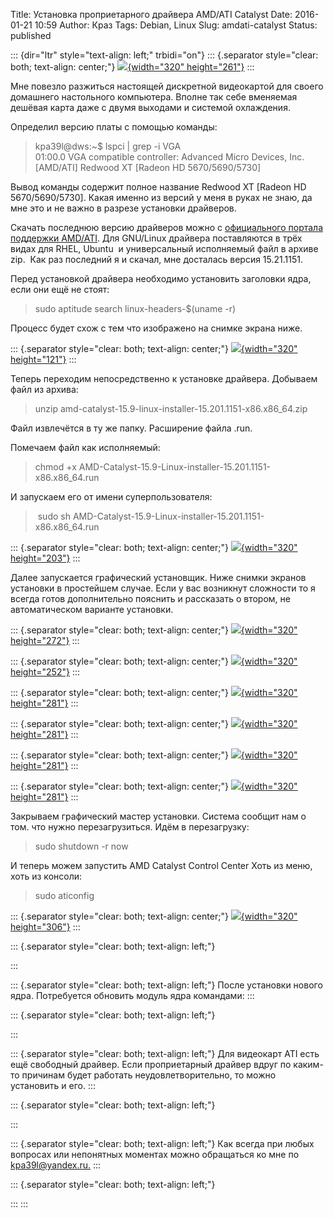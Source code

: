 Title: Установка проприетарного драйвера AMD/ATI Catalyst
Date: 2016-01-21 10:59
Author: Краз
Tags: Debian, Linux
Slug: amdati-catalyst
Status: published

::: {dir="ltr" style="text-align: left;" trbidi="on"}
::: {.separator style="clear: both; text-align: center;"}
[![](http://1.bp.blogspot.com/-epb74unkcN8/VqEqo6ebAYI/AAAAAAAANE0/6wsSoKG2rqk/s320/ATI-Radeon-HD-5670.png){width="320" height="261"}](http://1.bp.blogspot.com/-epb74unkcN8/VqEqo6ebAYI/AAAAAAAANE0/6wsSoKG2rqk/s1600/ATI-Radeon-HD-5670.png)
:::

  
Мне повезло разжиться настоящей дискретной видеокартой для своего домашнего настольного компьютера. Вполне так себе вменяемая дешёвая карта даже с двумя выходами и системой охлаждения.  
  
Определил версию платы с помощью команды:  

> kpa39l\@dws:\~\$ lspci \| grep -i VGA  
> 01:00.0 VGA compatible controller: Advanced Micro Devices, Inc. \[AMD/ATI\] Redwood XT \[Radeon HD 5670/5690/5730\]

<div>

Вывод команды содержит полное название Redwood XT \[Radeon HD 5670/5690/5730\]. Какая именно из версий у меня в руках не знаю, да мне это и не важно в разрезе установки драйверов.

</div>

  
Скачать последнюю версию драйверов можно с [официального портала поддержки AMD/ATI](http://support.amd.com/ru-ru/download). Для GNU/Linux драйвера поставляются в трёх видах для RHEL, Ubuntu  и универсальный исполняемый файл в архиве zip.  Как раз последний я и скачал, мне досталась версия 15.21.1151.  
  
Перед установкой драйвера необходимо установить заголовки ядра, если они ещё не стоят:  

> sudo aptitude search linux-headers-\$(uname -r)

Процесс будет схож с тем что изображено на снимке экрана ниже.  

::: {.separator style="clear: both; text-align: center;"}
[![](http://4.bp.blogspot.com/-iUOALqP1Fy0/VqEZfSPjvmI/AAAAAAAANEY/Wk4ssoeYWkc/s320/7_Linux-Headers_Install.png){width="320" height="121"}](http://4.bp.blogspot.com/-iUOALqP1Fy0/VqEZfSPjvmI/AAAAAAAANEY/Wk4ssoeYWkc/s1600/7_Linux-Headers_Install.png)
:::

  
Теперь переходим непосредственно к установке драйвера. Добываем файл из архива:  

> unzip amd-catalyst-15.9-linux-installer-15.201.1151-x86.x86\_64.zip 

<div>

Файл извлечётся в ту же папку. Расширение файла .run.

</div>

  
Помечаем файл как исполняемый:  

> chmod +x AMD-Catalyst-15.9-Linux-installer-15.201.1151-x86.x86\_64.run 

И запускаем его от имени суперпользователя:  

>  sudo sh AMD-Catalyst-15.9-Linux-installer-15.201.1151-x86.x86\_64.run 

::: {.separator style="clear: both; text-align: center;"}
[![](http://3.bp.blogspot.com/-0xTI0iOPkl4/VqEYT5O6TPI/AAAAAAAAND4/w8NjpXeo5c8/s320/0_ATI_Driver_Install_Start.png){width="320" height="203"}](http://3.bp.blogspot.com/-0xTI0iOPkl4/VqEYT5O6TPI/AAAAAAAAND4/w8NjpXeo5c8/s1600/0_ATI_Driver_Install_Start.png)
:::

<div>

  

</div>

<div>

Далее запускается графический установщик. Ниже снимки экранов установки в простейшем случае. Если у вас возникнут сложности то я всегда готов дополнительно пояснить и рассказать о втором, не автоматическом варианте установки.

</div>

::: {.separator style="clear: both; text-align: center;"}
[![](http://3.bp.blogspot.com/-nH3ePJcTyOo/VqEYT1JHNII/AAAAAAAANEU/QBNhfg_r4YY/s320/1_ATI_Driver_Setup.png){width="320" height="272"}](http://3.bp.blogspot.com/-nH3ePJcTyOo/VqEYT1JHNII/AAAAAAAANEU/QBNhfg_r4YY/s1600/1_ATI_Driver_Setup.png)
:::

::: {.separator style="clear: both; text-align: center;"}
[![](http://1.bp.blogspot.com/-YqbQ__tBvXs/VqEYVPby07I/AAAAAAAANEQ/efV_iSa0rwE/s320/ATI_Driver_Install_EULA.png){width="320" height="252"}](http://1.bp.blogspot.com/-YqbQ__tBvXs/VqEYVPby07I/AAAAAAAANEQ/efV_iSa0rwE/s1600/ATI_Driver_Install_EULA.png)
:::

::: {.separator style="clear: both; text-align: center;"}
[![](http://2.bp.blogspot.com/-X4U4FgVscm0/VqEYTxapeAI/AAAAAAAANEE/-lII4noIfuU/s320/3_ATI_Driver_Install_Instalation_mode.png){width="320" height="281"}](http://2.bp.blogspot.com/-X4U4FgVscm0/VqEYTxapeAI/AAAAAAAANEE/-lII4noIfuU/s1600/3_ATI_Driver_Install_Instalation_mode.png)
:::

::: {.separator style="clear: both; text-align: center;"}
[![](http://2.bp.blogspot.com/-U6VJdAAoXzU/VqEYUWu2k6I/AAAAAAAANEM/odPFOZsZans/s320/4_ATI_Driver_Install_Instalation_process.png){width="320" height="281"}](http://2.bp.blogspot.com/-U6VJdAAoXzU/VqEYUWu2k6I/AAAAAAAANEM/odPFOZsZans/s1600/4_ATI_Driver_Install_Instalation_process.png)
:::

::: {.separator style="clear: both; text-align: center;"}
[![](http://4.bp.blogspot.com/-Kwb1MTiaAdU/VqEYUmBdjEI/AAAAAAAAND8/mEHFnCHyvEA/s320/5_ATI_Driver_Install_Instalation_process_freeze.png){width="320" height="281"}](http://4.bp.blogspot.com/-Kwb1MTiaAdU/VqEYUmBdjEI/AAAAAAAAND8/mEHFnCHyvEA/s1600/5_ATI_Driver_Install_Instalation_process_freeze.png)
:::

::: {.separator style="clear: both; text-align: center;"}
[![](http://4.bp.blogspot.com/-Jrgvej2cmg8/VqEYU8I56GI/AAAAAAAANEA/Se4F4gXoskI/s320/6_ATI_Driver_Install_End_installation.png){width="320" height="281"}](http://4.bp.blogspot.com/-Jrgvej2cmg8/VqEYU8I56GI/AAAAAAAANEA/Se4F4gXoskI/s1600/6_ATI_Driver_Install_End_installation.png)
:::

<div>

  

</div>

<div>

Закрываем графический мастер установки. Система сообщит нам о том. что нужно перезагрузиться. Идём в перезагрузку:

</div>

<div>

> sudo shutdown -r now

</div>

<div>

И теперь можем запустить AMD Catalyst Control Center Хоть из меню, хоть из консоли:

</div>

> sudo aticonfig

::: {.separator style="clear: both; text-align: center;"}
[![](http://4.bp.blogspot.com/-yNepC8_yx70/VqEbbaIy9II/AAAAAAAANEk/U6r_bWpDUtc/s320/8_Menu.png){width="320" height="306"}](http://4.bp.blogspot.com/-yNepC8_yx70/VqEbbaIy9II/AAAAAAAANEk/U6r_bWpDUtc/s1600/8_Menu.png)
:::

::: {.separator style="clear: both; text-align: left;"}
  
:::

::: {.separator style="clear: both; text-align: left;"}
После установки нового ядра. Потребуется обновить модуль ядра командами:
:::

::: {.separator style="clear: both; text-align: left;"}
  
:::

::: {.separator style="clear: both; text-align: left;"}
Для видеокарт ATI есть ещё свободный драйвер. Если проприетарный драйвер вдруг по каким-то причинам будет работать неудовлетворительно, то можно установить и его.
:::

::: {.separator style="clear: both; text-align: left;"}
  
:::

::: {.separator style="clear: both; text-align: left;"}
Как всегда при любых вопросах или непонятных моментах можно обращаться ко мне по [kpa39l\@yandex.ru.](http://kpa39l@yandex.ru./)
:::

::: {.separator style="clear: both; text-align: left;"}
  
:::
:::

